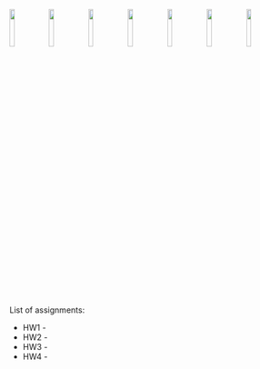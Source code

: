
<img src="https://user-images.githubusercontent.com/74664634/217133881-92598109-1b5f-4077-8af5-cdbeda088b05.png" width="13%"></img> <img src="https://user-images.githubusercontent.com/74664634/217133888-dfba0824-4b05-47be-9c02-8df2a675c33b.png" width="13%"></img> <img src="https://user-images.githubusercontent.com/74664634/217133892-39e3475c-1ab8-440a-ac36-ef0f5526fc64.png" width="13%"></img> <img src="https://user-images.githubusercontent.com/74664634/217133896-01b82f2e-cffc-4dfb-b193-cc1b1c1a31ad.png" width="13%"></img> <img src="https://user-images.githubusercontent.com/74664634/217133898-57aa72b2-9756-450f-abaa-6a0e90fd7db1.png" width="13%"></img> <img src="https://user-images.githubusercontent.com/74664634/217133902-549cc26c-d6c8-48f9-8f65-8c4ce2e08445.png" width="13%"></img> <img src="https://user-images.githubusercontent.com/74664634/217133903-a13fb6fd-37e7-40ba-a890-9b8c3dca7686.png" width="13%"></img> 


List of assignments:
- HW1 - 
- HW2 - 
- HW3 - 
- HW4 - 
